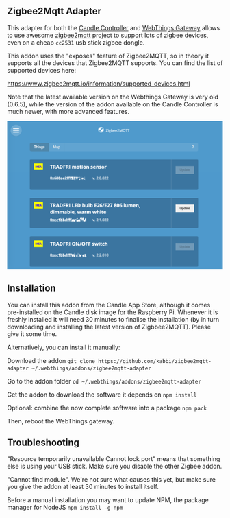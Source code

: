 Zigbee2Mqtt Adapter
-------------------

This adapter for both the [Candle Controller](https://www.candlesmarthome.com) and [WebThings Gateway](https://webthings.io/gateway/) allows to use awesome [zigbee2mqtt](http://zigbee2mqtt.io/) project to support lots of zigbee devices, even on a cheap `cc2531` usb stick zigbee dongle.

This addon uses the "exposes" feature of Zigbee2MQTT, so in theory it supports all the devices that Zigbee2MQTT supports. You can find the list of supported devices here:

https://www.zigbee2mqtt.io/information/supported_devices.html

Note that the latest available version on the Webthings Gateway is very old (0.6.5), while the version of the addon available on the Candle Controller is much newer, with more advanced features.

![WebThings gateway Zigbee2Mqtt screenshot](https://github.com/kabbi/zigbee2mqtt-adapter/blob/master/zigbee2mqtt_screenshot.png?raw=true)



## Installation

You can install this addon from the Candle App Store, although it comes pre-installed on the Candle disk image for the Raspberry Pi. Whenever it is freshly installed it will need 30 minutes to finalise the installation (by in turn downloading and installing the latest version of Zigbbee2MQTT). Please give it some time.


Alternatively, you can install it manually:

Download the addon
`git clone https://github.com/kabbi/zigbee2mqtt-adapter ~/.webthings/addons/zigbee2mqtt-adapter`

Go to the addon folder
`cd ~/.webthings/addons/zigbee2mqtt-adapter`

Get the addon to download the software it depends on
`npm install`

Optional: combine the now complete software into a package
`npm pack`

Then, reboot the WebThings gateway.

## Troubleshooting

"Resource temporarily unavailable Cannot lock port" means that something else is using your USB stick. Make sure you disable the other Zigbee addon.

"Cannot find module". We're not sure what causes this yet, but make sure you give the addon at least 30 minutes to install itself.

Before a manual installation you may want to update NPM, the package manager for NodeJS
`npm install -g npm`


